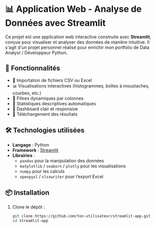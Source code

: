 # 📊 Application Web - Analyse de Données avec Streamlit

Ce projet est une application web interactive construite avec **Streamlit**, conçue pour visualiser et analyser des données de manière intuitive. Il s'agit d'un projet personnel réalisé pour enrichir mon portfolio de Data Analyst / Développeur Python.

## 🚀 Fonctionnalités

- 📁 Importation de fichiers CSV ou Excel
- 📊 Visualisations interactives (histogrammes, boîtes à moustaches, courbes, etc.)
- 🔎 Filtres dynamiques par colonnes
- 🧮 Statistiques descriptives automatiques
- 📌 Dashboard clair et responsive
- 💾 Téléchargement des résultats

## 🛠️ Technologies utilisées

- **Langage** : Python
- **Framework** : [Streamlit](https://streamlit.io/)
- **Librairies** :
  - `pandas` pour la manipulation des données
  - `matplotlib` / `seaborn` / `plotly` pour les visualisations
  - `numpy` pour les calculs
  - `openpyxl` / `xlsxwriter` pour l’export Excel

## 📦 Installation

1. Clone le dépôt :
   ```bash
   git clone https://github.com/ton-utilisateur/streamlit-app.git
   cd streamlit-app

